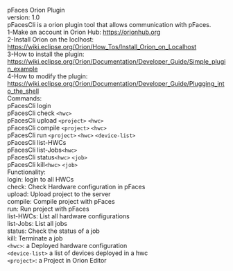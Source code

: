 pFaces Orion Plugin<br/>
version: 1.0<br/>
pFacesCli is a orion plugin tool that allows communication with pFaces.<br/>
1-Make an account in Orion Hub: https://orionhub.org<br/>
2-Install Orion on the loclhost: https://wiki.eclipse.org/Orion/How_Tos/Install_Orion_on_Localhost<br/>
3-How to install the plugin: https://wiki.eclipse.org/Orion/Documentation/Developer_Guide/Simple_plugin_example<br/>
4-How to modify the plugin: https://wiki.eclipse.org/Orion/Documentation/Developer_Guide/Plugging_into_the_shell<br/>
Commands:<br/>
pFacesCli login<br/>
pFacesCli check `<hwc>`<br/>
pFacesCli upload `<project>` `<hwc>`<br/>
pFacesCli compile `<project>` `<hwc>`<br/>
pFacesCli run `<project>` `<hwc>` `<device-list>`<br/>
pFacesCli list-HWCs<br/>
pFacesCli list-Jobs`<hwc>`<br/>
pFacesCli status`<hwc>` `<job>`<br/>
pFacesCli kill`<hwc>` `<job>`<br/>
Functionality:<br/>
login: login to all HWCs<br/>
check: Check Hardware configuration in pFaces<br/>
upload: Upload project to the server<br/>
compile: Compile project with pFaces<br/>
run: Run project with pFaces<br/>
list-HWCs: List all hardware configurations<br/>
list-Jobs: List all jobs<br/>
status: Check the status of a job<br/>
kill: Terminate a job<br/>
`<hwc>`: a Deployed hardware configuration<br/>
`<device-list>` a list of devices deployed in a hwc <br/>
`<project>`: a Project in Orion Editor <br/>
